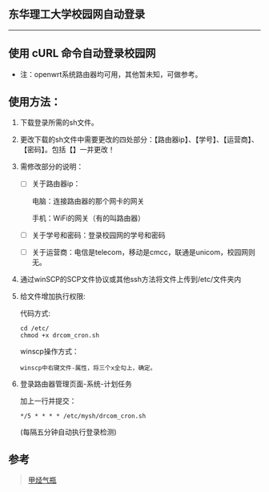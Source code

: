 ## 东华理工大学校园网自动登录
---
## 使用 cURL 命令自动登录校园网
* 注：openwrt系统路由器均可用，其他暂未知，可做参考。
## 使用方法：
1.  下载登录所需的sh文件。
2.  更改下载的sh文件中需要更改的四处部分：【路由器ip】、【学号】、【运营商】、【密码】。包括【】一并更改！
3.  需修改部分的说明：
    - [ ] 关于路由器ip：
       
       电脑：连接路由器的那个网卡的网关
       
       手机：WiFi的网关（有的叫路由器）
    - [ ] 关于学号和密码：登录校园网的学号和密码
    - [ ] 关于运营商：电信是telecom，移动是cmcc，联通是unicom，校园网则无。
     
4.  通过winSCP的SCP文件协议或其他ssh方法将文件上传到/etc/文件夹内
5.  给文件增加执行权限:

      代码方式:

        cd /etc/
        chmod +x drcom_cron.sh
   
       winscp操作方式：
  
        winscp中右键文件-属性，将三个x全勾上，确定。

6.  登录路由器管理页面-系统-计划任务

    加上一行并提交：

        */5 * * * * /etc/mysh/drcom_cron.sh     
     (每隔五分钟自动执行登录检测)

## 参考
>[甲烃气瓶](https://jakting.com/archives/drcom-autologin-padavan-tgbot.html)
